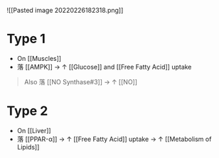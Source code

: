 ![[Pasted image 20220226182318.png]]

# Type 1
- On [[Muscles]]
- 落 [[AMPK]] → ↑ [[Glucose]] and [[Free Fatty Acid]] uptake

> Also 落 [[NO Synthase#3]] → ↑ [[NO]]

# Type 2
- On [[Liver]]
- 落 [[PPAR-α]] → ↑ [[Free Fatty Acid]] uptake → ↑ [[Metabolism of Lipids]]